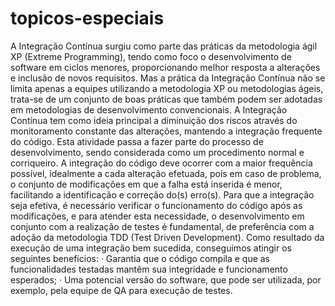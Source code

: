 # topicos-especiais
A Integração Contínua surgiu como parte das práticas da metodologia ágil XP (Extreme Programming), tendo como foco o desenvolvimento de software em ciclos menores, proporcionando melhor resposta a alterações e inclusão de novos requisitos. Mas a prática da Integração Contínua não se limita apenas a equipes utilizando a metodologia XP ou metodologias ágeis, trata-se de um conjunto de boas práticas que também podem ser adotadas em metodologias de desenvolvimento convencionais.
A Integração Contínua tem como ideia principal a diminuição dos riscos através do monitoramento constante das alterações, mantendo a integração frequente do código. Esta atividade passa a fazer parte do processo de desenvolvimento, sendo considerada como um procedimento normal e corriqueiro.
A integração do código deve ocorrer com a maior frequência possível, idealmente a cada alteração efetuada, pois em caso de problema, o conjunto de modificações em que a falha está inserida é menor, facilitando a identificação e correção do(s) erro(s).
Para que a integração seja efetiva, é necessário verificar o funcionamento do código após as modificações, e para atender esta necessidade, o desenvolvimento em conjunto com a realização de testes é fundamental, de preferência com a adoção da metodologia TDD (Test Driven Development).
Como resultado da execução de uma integração bem sucedida, conseguimos atingir os seguintes benefícios:
· Garantia que o código compila e que as funcionalidades testadas mantêm sua integridade e funcionamento esperados;
· Uma potencial versão do software, que pode ser utilizada, por exemplo, pela equipe de QA para execução de testes.

